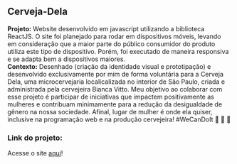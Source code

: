 ## Cerveja-Dela

__Projeto:__ Website desenvolvido em javascript utilizando a biblioteca ReactJS. O site foi planejado para rodar em dispositivos móveis, levando em consideração que a maior parte do público consumidor do produto utiliza este tipo de dispositivo. Porém, foi executado de maneira responsiva e se adapta bem a dispositivos maiores.</br>
__Contexto:__ Desenhado (criação da identidade visual e prototipação) e desenvolvido exclusivamente por mim de forma voluntária para a Cerveja Dela, uma microcervejaria localicalizada no interior de São Paulo, criada e administrada pela cervejeira Bianca Vitto. Meu objetivo ao colaborar com esse projeto é participar de iniciativas que impactem positivamente as mulheres e contribuam minimamente para a redução da desigualdade de gênero na nossa sociedade. Afinal, lugar de mulher é onde ela quiser, inclusive na programação web e na produção cervejeira!
#WeCanDoIt :muscle: :beers: :raising_hand: 

### Link do projeto:
Acesse o site [aqui](https://cerveja-dela.web.app/)!




